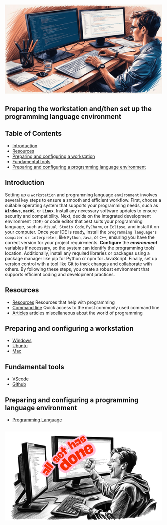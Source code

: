 # ![install - 2025](./Assets/images/Preparing-the-workstation-and-set-up-the-programming-language-environment-2.png)

## Preparing the workstation and/then set up the programming language environment

## Table of Contents

* [Introduction](#introduction)
* [Resources](#resources)
* [Preparing and configuring a workstation](#preparing-and-configuring-a-workstation)
* [Fundamental tools](#fundamental-tools)
* [Preparing and configuring a programming language environment](#preparing-and-configuring-a-programming-language-environment)

## Introduction

Setting up a `workstation` and programming language `environment` involves several key steps to ensure a smooth and efficient workflow. First, choose a suitable operating system that supports your programming needs, such as **`Windows`**, **`macOS`**, or **`Linux`**. Install any necessary software updates to ensure security and compatibility. Next, decide on the integrated development environment `(IDE)` or code editor that best suits your programming language, such as `Visual Studio Code`, `PyCharm`, or `Eclipse`, and install it on your computer.
Once your IDE is ready, install the `programming language's compiler or interpreter`, like `Python`, `Java`, or `C++`, ensuring you have the correct version for your project requirements. **Configure** the ***environment*** variables if necessary, so the system can identify the programming tools' location. Additionally, install any required libraries or packages using a package manager like pip for Python or npm for JavaScript. Finally, set up version control with a tool like Git to track changes and collaborate with others. By following these steps, you create a robust environment that supports efficient coding and development practices.

## Resources

* [Resources](/Assets/things/Resources.md) Resources that help with programming
* [Command line](/Assets/things/most-used-command-line.md) Quick access to the most commonly used command line
* [Articles](https://github.com/Yahunuoo/Articles) articles miscellaneous about the world of programming

## Preparing and configuring a workstation

* [Windows](./Windows)
* [Ubuntu](/Ubuntu/README.md)
* [Mac](./Mac)

## Fundamental tools

* [VScode](/Assets/things/vscode.md#table-of-contents)
* [Github](/Assets/things/github.md#table-of-contents)

## Preparing and configuring a programming language environment

* [Programming Language](/Programming-environment/README.md)

## ![Celebrate-2025](/Assets/images/All-Set-Has-Done-6.png)
